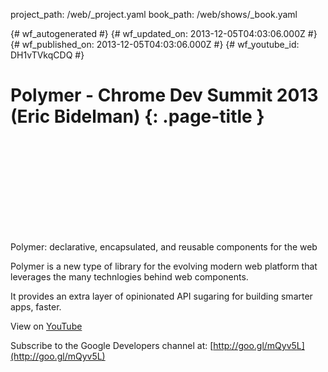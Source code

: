 project_path: /web/_project.yaml
book_path: /web/shows/_book.yaml

{# wf_autogenerated #}
{# wf_updated_on: 2013-12-05T04:03:06.000Z #}
{# wf_published_on: 2013-12-05T04:03:06.000Z #}
{# wf_youtube_id: DH1vTVkqCDQ #}

# Polymer - Chrome Dev Summit 2013 (Eric Bidelman) {: .page-title }


<div class="video-wrapper">
  <iframe class="devsite-embedded-youtube-video" data-video-id="DH1vTVkqCDQ"
          data-autohide="1" data-showinfo="0" frameborder="0" allowfullscreen>
  </iframe>
</div>

Polymer: declarative, encapsulated, and reusable components for the web

Polymer is a new type of library for the evolving modern web platform that leverages the many technlogies behind web components.

It provides an extra layer of opinionated API sugaring for building smarter apps, faster.

View on [YouTube](https://youtu.be/DH1vTVkqCDQ)

Subscribe to the Google Developers channel at: [http://goo.gl/mQyv5L](http://goo.gl/mQyv5L)
